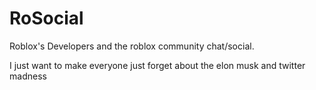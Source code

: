# RoSocial
Roblox's Developers and the roblox community chat/social.




























I just want to make everyone just forget about the elon musk and twitter madness
